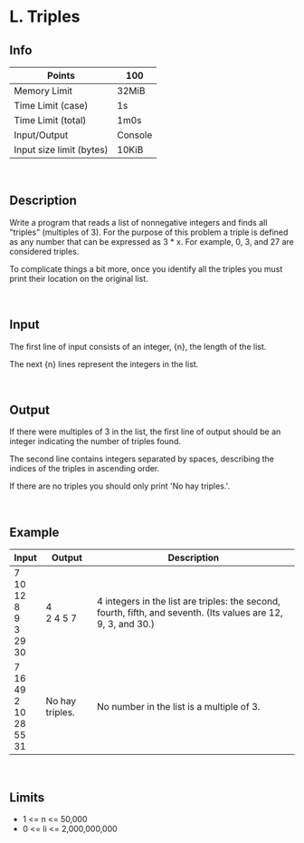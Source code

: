 # L. Triples
## Info
| Points                   | 100     |
|--------------------------|---------|
| Memory Limit             | 32MiB   |
| Time Limit (case)        | 1s      |
| Time Limit (total)       | 1m0s    |
| Input/Output             | Console |
| Input size limit (bytes) | 10KiB   |
<br>

## Description
Write a program that reads a list of nonnegative integers and finds all "triples" (multiples of 3). For the purpose of this problem a triple is defined as any number that can be expressed as 3 * x. For example, 0, 3, and 27 are considered triples.

To complicate things a bit more, once you identify all the triples you must print their location on the original list.

<br>

## Input
The first line of input consists of an integer, {n}, the length of the list.

The next {n} lines represent the integers in the list.

<br>

## Output
If there were multiples of 3 in the list, the first line of output should be an integer indicating the number of triples found.

The second line contains integers separated by spaces, describing the indices of the triples in ascending order.

If there are no triples you should only print 'No hay triples.'.

<br>

## Example
| Input                 | Output          | Description                                                                                                    |
|-----------------------|-----------------|----------------------------------------------------------------------------------------------------------------|
| 7 <br> 10 <br> 12 <br> 8 <br> 9 <br> 3 <br> 29 <br> 30   | 4 <br> 2 4 5 7       | 4 integers in the list are triples: the second, fourth, fifth, and seventh. (Its values are 12, 9, 3, and 30.) |
| 7 <br> 16 <br> 49 <br> 2 <br> 10 <br> 28 <br> 55 <br> 31 | No hay triples. | No number in the list is a multiple of 3.                                                                      |
<br>

## Limits
* 1 <= n <= 50,000
* 0 <= li <= 2,000,000,000

